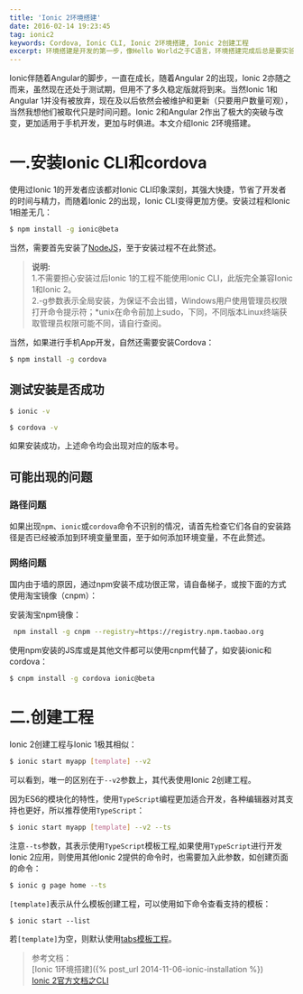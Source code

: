 ```yaml
---
title: 'Ionic 2环境搭建'
date: 2016-02-14 19:23:45
tag: ionic2
keywords: Cordova, Ionic CLI, Ionic 2环境搭建, Ionic 2创建工程
excerpt: 环境搭建是开发的第一步，像Hello World之于C语言，环境搭建完成后总是要实验一下环境是否工作正常。本文讲述使用Ionic 2开发的第一步，即配置开发环境和测试开发环境，包括cordova、ionic的安装，安装过程中可能出现的问题。还简单介绍了一下Ionic CLI的使用方法和使用过程。如果之前使用过Ionic 1开发，那么基础环境已经配置完成了，只需要升级一下Ionic即可。
---
```

[NodeJS]: https://nodejs.org/en/
[tabs-template]: https://github.com/driftyco/ionic2-starter-tabs
Ionic伴随着Angular的脚步，一直在成长，随着Angular 2的出现，Ionic 2亦随之而来，虽然现在还处于测试期，但用不了多久稳定版就将到来。当然Ionic 1和Angular 1并没有被放弃，现在及以后依然会被维护和更新（只要用户数量可观），当然我想他们被取代只是时间问题。Ionic 2和Angular 2作出了极大的突破与改变，更加适用于手机开发，更加与时俱进。本文介绍Ionic 2环境搭建。

# 一.安装Ionic CLI和cordova
使用过Ionic 1的开发者应该都对Ionic CLI印象深刻，其强大快捷，节省了开发者的时间与精力，而随着Ionic 2的出现，Ionic CLI变得更加方便。安装过程和Ionic 1相差无几：

~~~ bash
$ npm install -g ionic@beta
~~~

当然，需要首先安装了[NodeJS][NodeJS]，至于安装过程不在此赘述。

> **说明:**<br>
> 1.不需要担心安装过后Ionic 1的工程不能使用Ionic CLI，此版完全兼容Ionic 1和Ionic 2。<br>
> 2.-g参数表示全局安装，为保证不会出错，Windows用户使用管理员权限打开命令提示符；*unix在命令前加上sudo，下同，不同版本Linux终端获取管理员权限可能不同，请自行查阅。

当然，如果进行手机App开发，自然还需要安装Cordova：

~~~ bash
$ npm install -g cordova
~~~

## 测试安装是否成功

~~~ bash
$ ionic -v
~~~

~~~ bash
$ cordova -v
~~~

如果安装成功，上述命令均会出现对应的版本号。

## 可能出现的问题

### 路径问题

如果出现`npm`、`ionic`或`cordova`命令不识别的情况，请首先检查它们各自的安装路径是否已经被添加到环境变量里面，至于如何添加环境变量，不在此赘述。

### 网络问题

国内由于墙的原因，通过npm安装不成功很正常，请自备梯子，或按下面的方式使用淘宝镜像（cnpm）：

安装淘宝npm镜像：

~~~ bash
 npm install -g cnpm --registry=https://registry.npm.taobao.org
~~~

使用npm安装的JS库或是其他文件都可以使用cnpm代替了，如安装ionic和cordova：

~~~ bash
$ cnpm install -g cordova ionic@beta
~~~

# 二.创建工程
Ionic 2创建工程与Ionic 1极其相似：

~~~ bash
$ ionic start myapp [template] --v2
~~~

可以看到，唯一的区别在于`--v2`参数上，其代表使用Ionic 2创建工程。

因为ES6的模块化的特性，使用`TypeScript`编程更加适合开发，各种编辑器对其支持也更好，所以推荐使用`TypeScript`：

~~~ bash
$ ionic start myapp [template] --v2 --ts
~~~

注意`--ts`参数，其表示使用`TypeScript`模板工程,如果使用`TypeScript`进行开发Ionic 2应用，则使用其他Ionic 2提供的命令时，也需要加入此参数，如创建页面的命令：

~~~ bash
$ ionic g page home --ts
~~~

`[template]`表示从什么模板创建工程，可以使用如下命令查看支持的模板：

~~~
$ ionic start --list
~~~

若`[template]`为空，则默认使用[tabs模板工程][tabs-template]。

> 参考文档：<br>
> [Ionic 1环境搭建]({% post_url 2014-11-06-ionic-installation %})<br>
> [Ionic 2官方文档之CLI][ionic2-cli-doc]<br>

[ionic2-cli-doc]: http://ionicframework.com/docs/v2/cli/